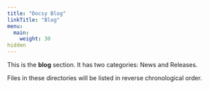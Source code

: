 ```yaml
---
title: "Docsy Blog"
linkTitle: "Blog"
menu:
  main:
    weight: 30
hidden
---
```



This is the **blog** section. It has two categories: News and Releases.

Files in these directories will be listed in reverse chronological order.

